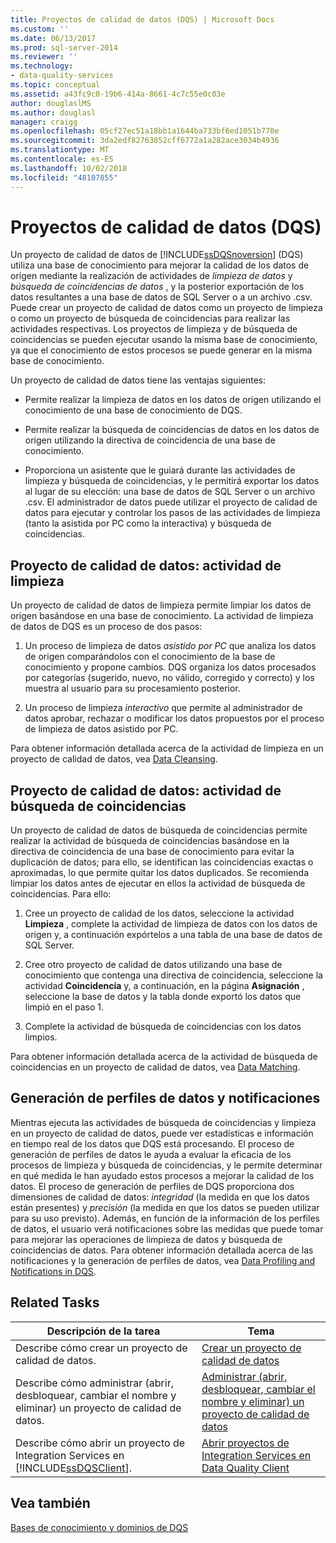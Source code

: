 ```yaml
---
title: Proyectos de calidad de datos (DQS) | Microsoft Docs
ms.custom: ''
ms.date: 06/13/2017
ms.prod: sql-server-2014
ms.reviewer: ''
ms.technology:
- data-quality-services
ms.topic: conceptual
ms.assetid: a43fc9c0-19b6-414a-8661-4c7c55e0c03e
author: douglaslMS
ms.author: douglasl
manager: craigg
ms.openlocfilehash: 05cf27ec51a18bb1a1644ba733bf6ed1051b770e
ms.sourcegitcommit: 3da2edf82763852cff6772a1a282ace3034b4936
ms.translationtype: MT
ms.contentlocale: es-ES
ms.lasthandoff: 10/02/2018
ms.locfileid: "48107855"
---
```

# <a name="data-quality-projects-dqs"></a>Proyectos de calidad de datos (DQS)
  Un proyecto de calidad de datos de [!INCLUDE[ssDQSnoversion](../includes/ssdqsnoversion-md.md)] (DQS) utiliza una base de conocimiento para mejorar la calidad de los datos de origen mediante la realización de actividades de *limpieza de datos* y *búsqueda de coincidencias de datos* , y la posterior exportación de los datos resultantes a una base de datos de SQL Server o a un archivo .csv. Puede crear un proyecto de calidad de datos como un proyecto de limpieza o como un proyecto de búsqueda de coincidencias para realizar las actividades respectivas. Los proyectos de limpieza y de búsqueda de coincidencias se pueden ejecutar usando la misma base de conocimiento, ya que el conocimiento de estos procesos se puede generar en la misma base de conocimiento.  
  
 Un proyecto de calidad de datos tiene las ventajas siguientes:  
  
-   Permite realizar la limpieza de datos en los datos de origen utilizando el conocimiento de una base de conocimiento de DQS.  
  
-   Permite realizar la búsqueda de coincidencias de datos en los datos de origen utilizando la directiva de coincidencia de una base de conocimiento.  
  
-   Proporciona un asistente que le guiará durante las actividades de limpieza y búsqueda de coincidencias, y le permitirá exportar los datos al lugar de su elección: una base de datos de SQL Server o un archivo .csv. El administrador de datos puede utilizar el proyecto de calidad de datos para ejecutar y controlar los pasos de las actividades de limpieza (tanto la asistida por PC como la interactiva) y búsqueda de coincidencias.  
  
##  <a name="Cleansing"></a> Proyecto de calidad de datos: actividad de limpieza  
 Un proyecto de calidad de datos de limpieza permite limpiar los datos de origen basándose en una base de conocimiento. La actividad de limpieza de datos de DQS es un proceso de dos pasos:  
  
1.  Un proceso de limpieza de datos *asistido por PC* que analiza los datos de origen comparándolos con el conocimiento de la base de conocimiento y propone cambios. DQS organiza los datos procesados por categorías (sugerido, nuevo, no válido, corregido y correcto) y los muestra al usuario para su procesamiento posterior.  
  
2.  Un proceso de limpieza *interactivo* que permite al administrador de datos aprobar, rechazar o modificar los datos propuestos por el proceso de limpieza de datos asistido por PC.  
  
 Para obtener información detallada acerca de la actividad de limpieza en un proyecto de calidad de datos, vea [Data Cleansing](../../2014/data-quality-services/data-cleansing.md).  
  
##  <a name="Matching"></a> Proyecto de calidad de datos: actividad de búsqueda de coincidencias  
 Un proyecto de calidad de datos de búsqueda de coincidencias permite realizar la actividad de búsqueda de coincidencias basándose en la directiva de coincidencia de una base de conocimiento para evitar la duplicación de datos; para ello, se identifican las coincidencias exactas o aproximadas, lo que permite quitar los datos duplicados. Se recomienda limpiar los datos antes de ejecutar en ellos la actividad de búsqueda de coincidencias. Para ello:  
  
1.  Cree un proyecto de calidad de los datos, seleccione la actividad **Limpieza** , complete la actividad de limpieza de datos con los datos de origen y, a continuación expórtelos a una tabla de una base de datos de SQL Server.  
  
2.  Cree otro proyecto de calidad de datos utilizando una base de conocimiento que contenga una directiva de coincidencia, seleccione la actividad **Coincidencia** y, a continuación, en la página **Asignación** , seleccione la base de datos y la tabla donde exportó los datos que limpió en el paso 1.  
  
3.  Complete la actividad de búsqueda de coincidencias con los datos limpios.  
  
 Para obtener información detallada acerca de la actividad de búsqueda de coincidencias en un proyecto de calidad de datos, vea [Data Matching](../../2014/data-quality-services/data-matching.md).  
  
##  <a name="ProfilingNotification"></a> Generación de perfiles de datos y notificaciones  
 Mientras ejecuta las actividades de búsqueda de coincidencias y limpieza en un proyecto de calidad de datos, puede ver estadísticas e información en tiempo real de los datos que DQS está procesando. El proceso de generación de perfiles de datos le ayuda a evaluar la eficacia de los procesos de limpieza y búsqueda de coincidencias, y le permite determinar en qué medida le han ayudado estos procesos a mejorar la calidad de los datos. El proceso de generación de perfiles de DQS proporciona dos dimensiones de calidad de datos: *integridad* (la medida en que los datos están presentes) y *precisión* (la medida en que los datos se pueden utilizar para su uso previsto). Además, en función de la información de los perfiles de datos, el usuario verá notificaciones sobre las medidas que puede tomar para mejorar las operaciones de limpieza de datos y búsqueda de coincidencias de datos. Para obtener información detallada acerca de las notificaciones y la generación de perfiles de datos, vea [Data Profiling and Notifications in DQS](../../2014/data-quality-services/data-profiling-and-notifications-in-dqs.md).  
  
## <a name="related-tasks"></a>Related Tasks  
  
|Descripción de la tarea|Tema|  
|----------------------|-----------|  
|Describe cómo crear un proyecto de calidad de datos.|[Crear un proyecto de calidad de datos](../../2014/data-quality-services/create-a-data-quality-project.md)|  
|Describe cómo administrar (abrir, desbloquear, cambiar el nombre y eliminar) un proyecto de calidad de datos.|[Administrar &#40;abrir, desbloquear, cambiar el nombre y eliminar&#41; un proyecto de calidad de datos](../../2014/data-quality-services/manage-open-unlock-rename-and-delete-a-data-quality-project.md)|  
|Describe cómo abrir un proyecto de Integration Services en [!INCLUDE[ssDQSClient](../includes/ssdqsclient-md.md)].|[Abrir proyectos de Integration Services en Data Quality Client](../../2014/data-quality-services/open-integration-services-projects-in-data-quality-client.md)|  
  
## <a name="see-also"></a>Vea también  
 [Bases de conocimiento y dominios de DQS](../../2014/data-quality-services/dqs-knowledge-bases-and-domains.md)  
  
  
